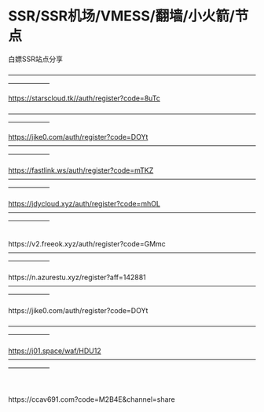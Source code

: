 # SSR/SSR机场/VMESS/翻墙/小火箭/节点
白嫖SSR站点分享


——————————————————————————————————————————  

https://starscloud.tk//auth/register?code=8uTc
                                        
—————————————————————————————————————————— </br>

https://jike0.com/auth/register?code=DOYt
</br> 
—————————————————————————————————————————— 
</br> 
</br>
https://fastlink.ws/auth/register?code=mTKZ
—————————————————————————————————————————— 
</br>
</br>
https://jdycloud.xyz/auth/register?code=mhOL
</br>
—————————————————————————————————————————— 
</br>

</br>
https://v2.freeok.xyz/auth/register?code=GMmc

</br>
—————————————————————————————————————————— 
</br>
</br>
https://n.azurestu.xyz/register?aff=142881
</br>
—————————————————————————————————————————— 
</br>
</br>
https://jike0.com/auth/register?code=DOYt
</br>

—————————————————————————————————————————— 
</br>
</br>
https://j01.space/waf/HDU12
</br>
—————————————————————————————————————————— 

</br>
</br>
https://ccav691.com?code=M2B4E&channel=share

</br>

